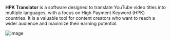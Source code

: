 **HPK Translator** is a software designed to translate YouTube video titles into multiple languages, with a focus on High Payment Keyword (HPK) countries. It is a valuable tool for content creators who want to reach a wider audience and maximize their earning potential.

![image](https://github.com/afkarxyz/HPK-Translator/assets/173781715/97d8f0cf-05d1-4eec-86e9-5b27decff52e)


